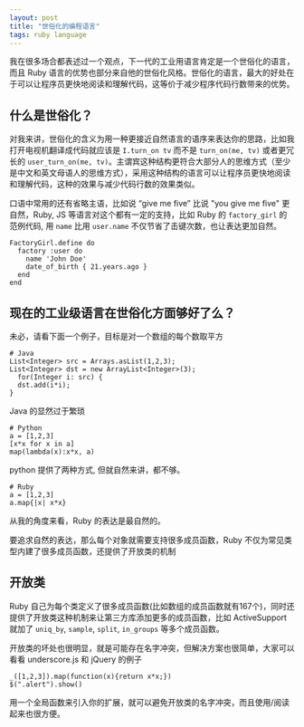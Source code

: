 ```yaml
---
layout: post
title: "世俗化的编程语言"
tags: ruby language
---
```


我在很多场合都表述过一个观点，下一代的工业用语言肯定是一个世俗化的语言，而且 Ruby 语言的优势也部分来自他的世俗化风格。世俗化的语言，最大的好处在于可以让程序员更快地阅读和理解代码，这等价于减少程序代码行数带来的优势。
## 什么是世俗化？

对我来讲，世俗化的含义为用一种更接近自然语言的语序来表达你的思路，比如我打开电视机翻译成代码就应该是 `I.turn_on tv` 而不是 `turn_on(me, tv)` 或者更冗长的 `user_turn_on(me, tv)`。主谓宾这种结构更符合大部分人的思维方式（至少是中文和英文母语人的思维方式），采用这种结构的语言可以让程序员更快地阅读和理解代码，这种的效果与减少代码行数的效果类似。

口语中常用的还有省略主语，比如说 “give me five” 比说 "you give me five" 更自然，Ruby, JS 等语言对这个都有一定的支持，比如 Ruby 的 `factory_girl` 的范例代码, 用 `name` 比用 `user.name` 不仅节省了击键次数，也让表达更加自然。

    FactoryGirl.define do
      factory :user do
        name 'John Doe'
        date_of_birth { 21.years.ago }
      end
    end


## 现在的工业级语言在世俗化方面够好了么？

未必，请看下面一个例子，目标是对一个数组的每个数取平方

    # Java
    List<Integer> src = Arrays.asList(1,2,3);
    List<Integer> dst = new ArrayList<Integer>(3);
      for(Integer i: src) {
      dst.add(i*i);
    }

Java 的显然过于繁琐

    # Python
    a = [1,2,3]
    [x*x for x in a]
    map(lambda(x):x*x, a)

python 提供了两种方式, 但就自然来讲，都不够。

    # Ruby
    a = [1,2,3]
    a.map{|x| x*x}

从我的角度来看，Ruby 的表达是最自然的。

要追求自然的表达，那么每个对象就需要支持很多成员函数，Ruby 不仅为常见类型内建了很多成员函数，还提供了开放类的机制

## 开放类

Ruby 自己为每个类定义了很多成员函数(比如数组的成员函数就有167个)，同时还提供了开放类这种机制来让第三方库添加更多的成员函数，比如 ActiveSupport 就加了 `uniq_by`, `sample`, `split`, `in_groups` 等多个成员函数。

开放类的坏处也很明显，就是可能存在名字冲突，但解决方案也很简单，大家可以看看 underscore.js 和  jQuery 的例子

    _([1,2,3]).map(function(x){return x*x;})
    $(".alert").show()

用一个全局函数来引入你的扩展，就可以避免开放类的名字冲突，而且使用/阅读起来也很方便。
